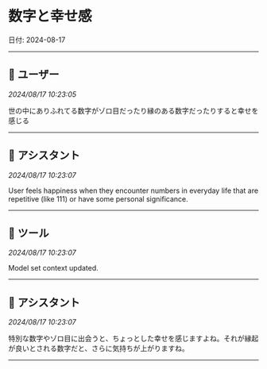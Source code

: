 # 数字と幸せ感

日付: 2024-08-17

---

## 👤 ユーザー
*2024/08/17 10:23:05*

世の中にありふれてる数字がゾロ目だったり縁のある数字だったりすると幸せを感じる

---

## 🤖 アシスタント
*2024/08/17 10:23:07*

User feels happiness when they encounter numbers in everyday life that are repetitive (like 111) or have some personal significance.

---

## 🔧 ツール
*2024/08/17 10:23:07*

Model set context updated.

---

## 🤖 アシスタント
*2024/08/17 10:23:07*

特別な数字やゾロ目に出会うと、ちょっとした幸せを感じますよね。それが縁起が良いとされる数字だと、さらに気持ちが上がりますね。

---
